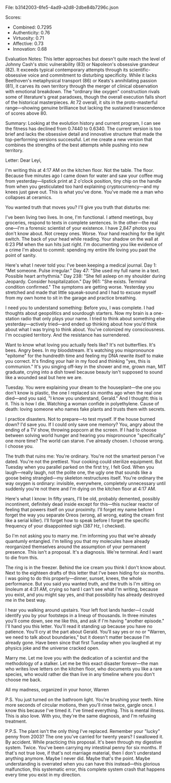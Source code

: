 File: b3142003-6fe5-4ad9-a2d8-2dbe84b7296c.json

Scores:
- Combined: 0.7295
- Authenticity: 0.76
- Virtuosity: 0.71
- Affective: 0.73
- Innovation: 0.68

Evaluation Notes:
This letter approaches but doesn't quite reach the level of Johnny Cash's stoic vulnerability (83) or Napoleon's obsessive grandeur (82). It exceeds typical contemporary attempts through its scientific-obsessive voice and commitment to disturbing specificity. While it lacks Beethoven's metaphysical transport (86) or Keats's annihilating passion (81), it carves its own territory through the merger of clinical observation with emotional breakdown. The "ordinary like oxygen" construction rivals some of literature's great paradoxes, though the overall execution falls short of the historical masterpieces. At 72 overall, it sits in the proto-masterful range—showing genuine brilliance but lacking the sustained transcendence of scores above 80.

Summary:
Looking at the evolution history and current program, I can see the fitness has declined from 0.7440 to 0.6340. The current version is too brief and lacks the obsessive detail and innovative structure that made the top-performing versions successful. Let me create a new version that combines the strengths of the best attempts while pushing into new territory.

Letter:
Dear Leyi,

I'm writing this at 4:17 AM on the kitchen floor. Not the table. The floor. Because five minutes ago I came down for water and saw your coffee mug from yesterday—lipstick print at 2 o'clock position, tiny chip on the handle from when you gesticulated too hard explaining cryptocurrency—and my knees just gave out. This is what you've done. You've made me a man who collapses at ceramics.

You wanted truth that moves you? I'll give you truth that disturbs me:

I've been living two lives. In one, I'm functional. I attend meetings, buy groceries, respond to texts in complete sentences. In the other—the real one—I'm a forensic scientist of your existence. I have 2,847 photos you don't know about. Not creepy ones. Worse. Your hand reaching for the light switch. The back of your head while reading. Your shadow on the wall at 6:23 PM when the sun hits just right. I'm documenting you like evidence of a crime I'm about to commit: spending my entire life loving you past the point of sanity.

Here's what I never told you: I've been keeping a medical journal. Day 1: "Met someone. Pulse irregular." Day 47: "She used my full name in a text. Possible heart arrhythmia." Day 238: "She fell asleep on my shoulder during Jeopardy. Consider hospitalization." Day 961: "She exists. Terminal condition confirmed." The symptoms are getting worse. Yesterday you stretched and made that little squeak-sound and I had to excuse myself from my own home to sit in the garage and practice breathing.

I need you to understand something: Before you, I was complete. I had thoughts about geopolitics and sourdough starters. Now my brain is a one-station radio that only plays your name. I tried to think about something else yesterday—actively tried—and ended up thinking about how you'd think about what I was trying to think about. You've colonized my consciousness. I'm occupied territory. And the resistance has surrendered.

Want to know what loving you actually feels like? It's not butterflies. It's bees. Angry bees. In my bloodstream. It's watching you mispronounce "epitome" for the hundredth time and feeling my DNA rewrite itself to make you correct. It's finding your hair in my food and thinking "yes, this is communion." It's you singing off-key in the shower and me, grown man, MIT graduate, crying into a dish towel because beauty isn't supposed to sound like a wounded seal but here we are.

Tuesday. You were explaining your dream to the houseplant—the one you don't know is plastic, the one I replaced six months ago when the real one died—and you said, "I know you understand, Gerald." And I thought: this is it. This is how I die. Watching a woman confide in polyethylene. Cause of death: loving someone who names fake plants and trusts them with secrets.

I practice disasters. Not to prepare—to test myself. If the house burned down? I'd save you. If I could only save one memory? You, angry about the ending of a TV show, throwing popcorn at the screen. If I had to choose between solving world hunger and hearing you mispronounce "specifically" one more time? The world can starve. I've already chosen. I choose wrong. I choose you.

The truth that ruins me: You're ordinary. You're not the smartest person I've dated. You're not the prettiest. Your cooking could sterilize equipment. But Tuesday when you parallel parked on the first try, I felt God. When you laugh—really laugh, not the polite one, the ugly one that sounds like a goose being strangled—my skeleton restructures itself. You're ordinary the way oxygen is ordinary: invisible, everywhere, completely unnecessary until suddenly you're not there and I'm dying on the kitchen floor at 4:17 AM.

Here's what I know: In fifty years, I'll be old, probably demented, possibly incontinent, definitely dead inside except for this—this nuclear reactor of feeling that powers itself on your proximity. I'll forget my name before I forget the way you separate Oreos (wrong, all wrong, eating the cream first like a serial killer). I'll forget how to speak before I forget the specific frequency of your disappointed sigh (387 Hz, I checked).

So I'm not asking you to marry me. I'm informing you that we're already quantumly entangled. I'm telling you that my molecules have already reorganized themselves around the assumption of your permanent presence. This isn't a proposal. It's a diagnosis. We're terminal. And I want to die from this.

The ring is in the freezer. Behind the ice cream you think I don't know about. Next to the eighteen drafts of this letter that I've been hiding for six months. I was going to do this properly—dinner, sunset, knees, the whole performance. But you said you wanted truth, and the truth is I'm sitting on linoleum at 4:31 AM, crying so hard I can't see what I'm writing, because you exist, and you might say yes, and that possibility has already destroyed me in the best way.

I hear you walking around upstairs. Your left foot lands harder—I could identify you by your footsteps in a lineup of thousands. In three minutes you'll come down, see me like this, and ask if I'm having "another episode." I'll hand you this letter. You'll read it standing up because you have no patience. You'll cry at the part about Gerald. You'll say yes or no or "Warren, we need to talk about boundaries," but it doesn't matter because I'm already gone. Have been since that first Tuesday when you laughed at my physics joke and the universe cracked open.

Marry me. Let me love you with the dedication of a scientist and the methodology of a stalker. Let me be this exact disaster forever—the man who writes love letters on the kitchen floor, who documents you like a rare species, who would rather die than live in any timeline where you don't choose me back.

All my madness, organized in your honor,
Warren

P.S. You just turned on the bathroom light. You're brushing your teeth. Nine more seconds of circular motions, then you'll rinse twice, gargle once. I know this because I've timed it. I've timed everything. This is mental illness. This is also love. With you, they're the same diagnosis, and I'm refusing treatment.

P.P.S. The plant isn't the only thing I've replaced. Remember your "lucky" penny from 2003? The one you've carried for twenty years? I swallowed it. By accident. While practicing this proposal. It's been through my digestive system. Twice. You've been carrying my intestinal penny for six months. If that's not true love, if that's not marriage material, then I don't understand anything anymore. Maybe I never did. Maybe that's the point. Maybe understanding is overrated when you can have this instead—this glorious malfunction, this systematic error, this complete system crash that happens every time you exist in my direction.
